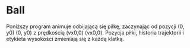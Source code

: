 # Ball
Poniższy program animuje odbijającą się piłkę, zaczynając od pozycji (0, y0) (0, y0) z prędkością (vx0,0) (vx0,0). Pozycja piłki, historia trajektorii i etykieta wysokości zmieniają się z każdą klatką.
